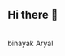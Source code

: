 ## Hi there 👋

<!--
**lordzeus25/lordzeus25** is a ✨ _special_ ✨ repository because its `README.md` (this file) appears on your GitHub profile.

Here are some ideas to get you started:

- 🔭 I’m currently working on 
- 🌱 I’m currently learning 
- 👯 I’m looking to collaborate on 
- 🤔 I’m looking for help with the 
- 💬 Ask me about ...
- 📫 How to reach me: .
- 😄 Pronouns: ...
- ⚡ Fun fact: ...
--><br> binayak Aryal
